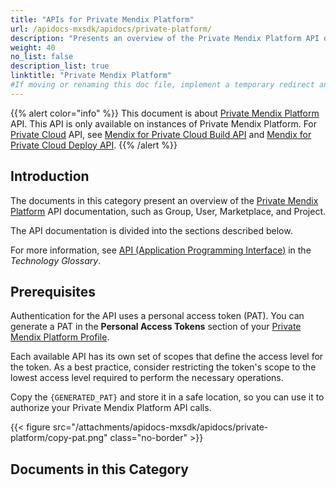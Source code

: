 ```yaml
---
title: "APIs for Private Mendix Platform"
url: /apidocs-mxsdk/apidocs/private-platform/
description: "Presents an overview of the Private Mendix Platform API documentation, such as Group, User, Marketplace, and Project."
weight: 40
no_list: false 
description_list: true
linktitle: "Private Mendix Platform"
#If moving or renaming this doc file, implement a temporary redirect and let the respective team know they should update the URL in the product. See Mapping to Products for more details.
---
```


{{% alert color="info" %}}
This document is about [Private Mendix Platform](/private-mendix-platform/) API. This API is only available on instances of Private Mendix Platform. For [Private Cloud](/developerportal/deploy/private-cloud/) API, see [Mendix for Private Cloud Build API](/apidocs-mxsdk/apidocs/private-cloud-build-api/) and [Mendix for Private Cloud Deploy API](/apidocs-mxsdk/apidocs/private-cloud-deploy-api/).
{{% /alert %}}

## Introduction

The documents in this category present an overview of the [Private Mendix Platform](/private-mendix-platform/) API documentation, such as Group, User, Marketplace, and Project.

The API documentation is divided into the sections described below.

For more information, see [API (Application Programming Interface)](https://www.mendix.com/glossary/api/) in the *Technology Glossary*.

## Prerequisites

Authentication for the API uses a personal access token (PAT). You can generate a PAT in the **Personal Access Tokens** section of your [Private Mendix Platform Profile](/private-mendix-platform/user-guide/#profile).

Each available API has its own set of scopes that define the access level for the token. As a best practice, consider restricting the token's scope to the lowest access level required to perform the necessary operations.

Copy the `{GENERATED_PAT}` and store it in a safe location, so you can use it to authorize your Private Mendix Platform API calls.

{{< figure src="/attachments/apidocs-mxsdk/apidocs/private-platform/copy-pat.png" class="no-border" >}}

## Documents in this Category
